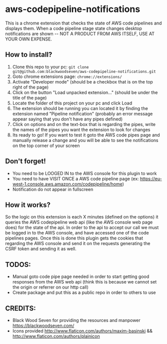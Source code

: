 # aws-codepipeline-notifications

This is a chrome extension that checks the state of AWS code pipelines and displays them. When a code pipeline stage state changes desktop notifications are shown -- NOT A PRODUCT FROM AWS ITSELF, USE AT YOUR OWN EXPENSE.

How to install?
---------------

 1. Clone this repo to your pc: ```git clone git@github.com:blackwoodseven/aws-codepipeline-notifications.git```
 2. Goto chrome extensions page: ```chrome://extensions/```
 3. Activate "Developer mode" (should be a checkbox that is on the top right of the page)
 4. Click on the button "Load unpacked extension..." (should be under the title of the page)
 5. Locate the folder of this project on your pc and click Load
 6. The extension should be running you can located it by finding the extension named "Pipeline notification" (probably an error message appear saying that you don't have any pipes defined)
 7. Click on options and on the text-box that is regarding the pipes, write the names of the pipes you want the extension to look for changes
 8. Its ready to go! If you want to test it goto the AWS code pipes page and manually release a change and you will be able to see the notifications on the top corner of your screen


Don't forget!
-------------

 * You need to be LOOGED IN to the AWS console for this plugin to work
 * You need to have VISIT ONCE a AWS code pipeline page (ex: https://eu-west-1.console.aws.amazon.com/codepipeline/home)
 * Notification do not appear in fullscreen


How it works?
-------------

So the logic on this extension is each X minutes (defined on the options) it queries the AWS codepipeline web api (like the AWS console web page does) for the state of the api. In order to the api to accept our call we must be logged in to the AWS console, and have accessed one of the code pipelines pages. Once this is done this plugin gets the cookies that regarding the AWS console and send it on the requests generating the CSRF token and sending it as well.


TODOS:
------

 * Manual goto code pipe page needed in order to start getting good responses from the AWS web api (think this is because we cannot set the origin or referrer on our http call)
 * Create package and put this as a public repo in order to others to use


CREDITS:
--------
* Black Wood Seven for providing the resources and manpower https://blackwoodseven.com/
* Icons provided http://www.flaticon.com/authors/maxim-basinski &&
http://www.flaticon.com/authors/plainicon
